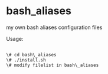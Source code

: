 bash\_aliases
============
my own bash aliases configuration files

Usage:
<pre><code>
\# cd bash\_aliases
\# ./install.sh
\# modify filelist in bash\_aliases
</pre></code>
